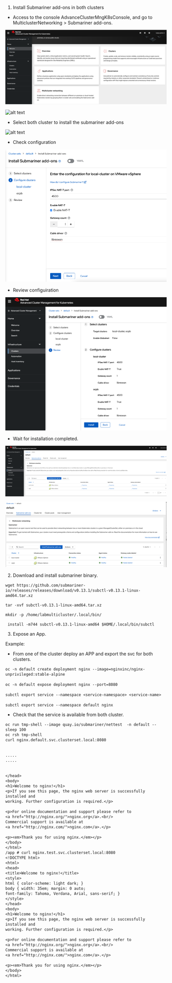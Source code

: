 1. Install Submariner add-ons in both clusters

* Access to the console AdvanceClusterMngK8sConsole, and go to MulticlusterNetworking > Submariner add-ons.
  
![alt text](https://github.com/vass-engineering/Demo-Openshif-multicluster/blob/main/DocsImages/AdvanceClusterMngK8sConsole.png)


![alt text](https://github.com/vass-engineering/Demo-Openshif-multicluster/blob/main/DocsImages/1InstallSubmarineradd-ons.png)



* Select both cluster to install the submariner add-ons 


![alt text](https://github.com/vass-engineering/Demo-Openshif-multicluster/blob/main/DocsImages/imgSub/2InstallSubmarineradd-ons-ons.png)

* Check configuration

![alt text](https://github.com/vass-engineering/Demo-Openshif-multicluster/blob/main/DocsImages/imgSub/3InstallSubmarineradd-ons.png)

* Review configuiration

![alt text](https://github.com/vass-engineering/Demo-Openshif-multicluster/blob/main/DocsImages/imgSub/4InstallSubmarineradd-ons.png)


* Wait for installation completed.

![alt text](https://github.com/vass-engineering/Demo-Openshif-multicluster/blob/main/DocsImages/imgSub/5InstallSubmarineradd-ons.png)

![alt text](https://github.com/vass-engineering/Demo-Openshif-multicluster/blob/main/DocsImages/imgSub/6InstallSubmarineradd-ons.png)


2. Download and install submariner binary.

```
wget https://github.com/submariner-io/releases/releases/download/v0.13.1/subctl-v0.13.1-linux-amd64.tar.xz
```

```
tar -xvf subctl-v0.13.1-linux-amd64.tar.xz
```

```
mkdir -p /home/labmulticluster/.local/bin/
```

```
 install -m744 subctl-v0.13.1-linux-amd64 $HOME/.local/bin/subctl
```


3. Expose an App.

Example:

* From one of the cluster deploy an APP and export the svc for both clusters.


```
oc -n default create deployment nginx --image=nginxinc/nginx-unprivileged:stable-alpine

oc -n default expose deployment nginx --port=8080

subctl export service --namespace <service-namespace> <service-name>

subctl export service --namespace default nginx
```

* Check that the service is available from both cluster.

```
oc run tmp-shell --image quay.io/submariner/nettest  -n default --  sleep 100
oc rsh tmp-shell 
curl nginx.default.svc.clusterset.local:8080


.....
.....


</head>
<body>
<h1>Welcome to nginx!</h1>
<p>If you see this page, the nginx web server is successfully installed and
working. Further configuration is required.</p>

<p>For online documentation and support please refer to
<a href="http://nginx.org/">nginx.org</a>.<br/>
Commercial support is available at
<a href="http://nginx.com/">nginx.com</a>.</p>

<p><em>Thank you for using nginx.</em></p>
</body>
</html>
/app # curl nginx.test.svc.clusterset.local:8080
<!DOCTYPE html>
<html>
<head>
<title>Welcome to nginx!</title>
<style>
html { color-scheme: light dark; }
body { width: 35em; margin: 0 auto;
font-family: Tahoma, Verdana, Arial, sans-serif; }
</style>
</head>
<body>
<h1>Welcome to nginx!</h1>
<p>If you see this page, the nginx web server is successfully installed and
working. Further configuration is required.</p>

<p>For online documentation and support please refer to
<a href="http://nginx.org/">nginx.org</a>.<br/>
Commercial support is available at
<a href="http://nginx.com/">nginx.com</a>.</p>

<p><em>Thank you for using nginx.</em></p>
</body>
</html>
```
